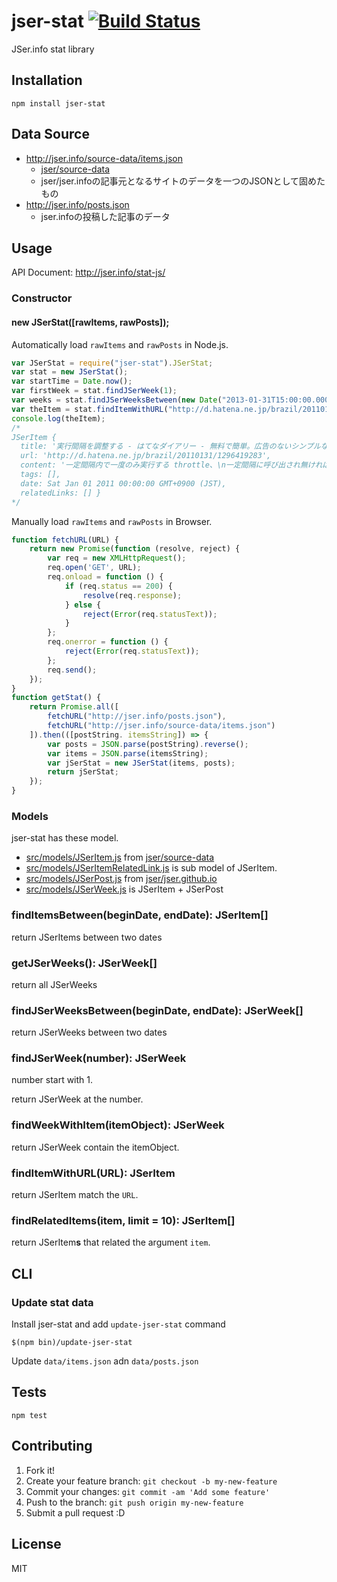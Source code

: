 # jser-stat [![Build Status](https://travis-ci.org/jser/stat-js.svg?branch=master)](https://travis-ci.org/jser/stat-js)

JSer.info stat library

## Installation

    npm install jser-stat

## Data Source

- http://jser.info/source-data/items.json
    - [jser/source-data](https://github.com/jser/source-data "jser/source-data")
    - jser/jser.infoの記事元となるサイトのデータを一つのJSONとして固めたもの
- http://jser.info/posts.json
    - jser.infoの投稿した記事のデータ


## Usage

API Document: http://jser.info/stat-js/

### Constructor

#### new JSerStat([rawItems, rawPosts]);

Automatically load `rawItems` and `rawPosts` in Node.js.

```js
var JSerStat = require("jser-stat").JSerStat;
var stat = new JSerStat();
var startTime = Date.now();
var firstWeek = stat.findJSerWeek(1);
var weeks = stat.findJSerWeeksBetween(new Date("2013-01-31T15:00:00.000Z"), new Date("2015-06-01T13:22:37.167Z"));
var theItem = stat.findItemWithURL("http://d.hatena.ne.jp/brazil/20110131/1296419283");
console.log(theItem);
/*
JSerItem {
  title: '実行間隔を調整する - はてなダイアリー - 無料で簡単。広告のないシンプルなブログをはじめよう！',
  url: 'http://d.hatena.ne.jp/brazil/20110131/1296419283',
  content: '一定間隔内で一度のみ実行する throttle、\n一定間隔に呼び出され無ければ実行する debounce　についての解説。\nそれぞれ用途や図解も付いていて大変わかりやすい。',
  tags: [],
  date: Sat Jan 01 2011 00:00:00 GMT+0900 (JST),
  relatedLinks: [] }
*/
```

Manually load `rawItems` and `rawPosts` in Browser.

```js
function fetchURL(URL) {
    return new Promise(function (resolve, reject) {
        var req = new XMLHttpRequest();
        req.open('GET', URL);
        req.onload = function () {
            if (req.status == 200) {
                resolve(req.response);
            } else {
                reject(Error(req.statusText));
            }
        };
        req.onerror = function () {
            reject(Error(req.statusText));
        };
        req.send();
    });
}
function getStat() {
    return Promise.all([
        fetchURL("http://jser.info/posts.json"),
        fetchURL("http://jser.info/source-data/items.json")
    ]).then(([postString. itemsString]) => {
        var posts = JSON.parse(postString).reverse();
        var items = JSON.parse(itemsString);
        var jSerStat = new JSerStat(items, posts);
        return jSerStat;
    });
}
```

### Models

jser-stat has these model.

- [src/models/JSerItem.js](src/models/JSerItem.js) from [jser/source-data](https://github.com/jser/source-data "jser/source-data")
- [src/models/JSerItemRelatedLink.js](src/models/JSerItemRelatedLink.js) is sub model of JSerItem.
- [src/models/JSerPost.js](src/models/JSerPost.js) from [jser/jser.github.io](https://github.com/jser/jser.github.io "jser/jser.github.io")
- [src/models/JSerWeek.js](src/models/JSerWeek.js) is JSerItem + JSerPost

### findItemsBetween(beginDate, endDate): JSerItem[]

return JSerItems between two dates

### getJSerWeeks(): JSerWeek[]

return all JSerWeeks

### findJSerWeeksBetween(beginDate, endDate):  JSerWeek[]

return JSerWeeks between two dates

### findJSerWeek(number): JSerWeek

number start with 1.

return JSerWeek at the number.

### findWeekWithItem(itemObject): JSerWeek

return JSerWeek contain the itemObject.

### findItemWithURL(URL): JSerItem

return JSerItem match the `URL`.

### findRelatedItems(item, limit = 10): JSerItem[]

return JSerItem**s** that related the argument `item`.

## CLI

### Update stat data

Install jser-stat and add `update-jser-stat` command

    $(npm bin)/update-jser-stat
    
Update `data/items.json` adn `data/posts.json`

## Tests

    npm test

## Contributing

1. Fork it!
2. Create your feature branch: `git checkout -b my-new-feature`
3. Commit your changes: `git commit -am 'Add some feature'`
4. Push to the branch: `git push origin my-new-feature`
5. Submit a pull request :D

## License

MIT
